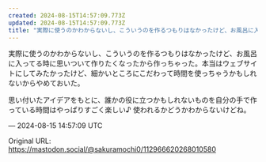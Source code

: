 ```yaml
---
created: 2024-08-15T14:57:09.773Z
updated: 2024-08-15T14:57:09.773Z
title: "実際に使うのかわからないし、こういうのを作るつもりはなかったけど、お風呂に入って[...]"
---
```


<p>実際に使うのかわからないし、こういうのを作るつもりはなかったけど、お風呂に入ってる時に思いついて作りたくなったから作っちゃった。本当はウェブサイトにしてみたかったけど、細かいところにこだわって時間を使っちゃうかもしれないからやめておいた。</p><p>思い付いたアイデアをもとに、誰かの役に立つかもしれないものを自分の手で作っている時間はやっぱりすごく楽しい♪ 使われるかどうかわからないけどね。</p>

&mdash; 2024-08-15 14:57:09 UTC

Original URL: https://mastodon.social/@sakuramochi0/112966620268010580
